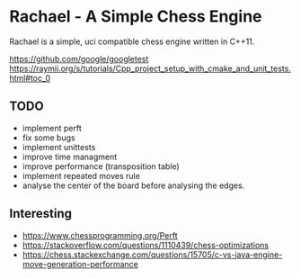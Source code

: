 # Rachael - A Simple Chess Engine

Rachael is a simple, uci compatible chess engine written in C++11.

https://github.com/google/googletest
https://raymii.org/s/tutorials/Cpp_project_setup_with_cmake_and_unit_tests.html#toc_0


## TODO
* implement perft
* fix some bugs
* implement unittests
* improve time managment
* improve performance (transposition table)
* implement repeated moves rule
* analyse the center of the board before analysing the edges.


## Interesting
* https://www.chessprogramming.org/Perft
* https://stackoverflow.com/questions/1110439/chess-optimizations
* https://chess.stackexchange.com/questions/15705/c-vs-java-engine-move-generation-performance

	
